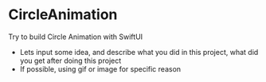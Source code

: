 # CircleAnimation
Try to build Circle Animation with SwiftUI


* Lets input some idea, and describe what you did in this project, what did you get after doing this project 
* If possible, using gif or image for specific reason
